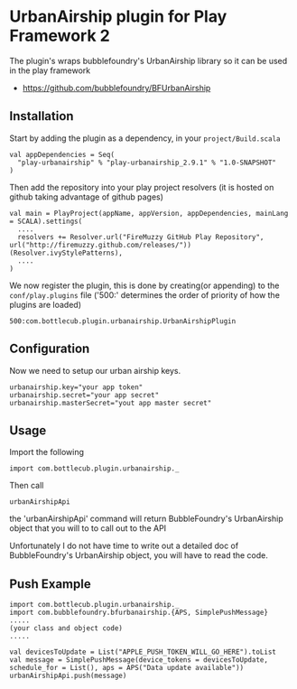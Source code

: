 # UrbanAirship plugin for Play Framework 2

The plugin's wraps bubblefoundry's UrbanAirship library so it can be used in the play framework

 * https://github.com/bubblefoundry/BFUrbanAirship


## Installation

Start by adding the plugin as a dependency, in your `project/Build.scala`

    val appDependencies = Seq(
      "play-urbanairship" % "play-urbanairship_2.9.1" % "1.0-SNAPSHOT"
    )

Then add the repository into your play project resolvers (it is hosted on github taking advantage of github pages)

    val main = PlayProject(appName, appVersion, appDependencies, mainLang = SCALA).settings(
      ....
      resolvers += Resolver.url("FireMuzzy GitHub Play Repository", url("http://firemuzzy.github.com/releases/"))(Resolver.ivyStylePatterns),
      ....
    )

We now register the plugin, this is done by creating(or appending) to the `conf/play.plugins` file ('500:' determines the order of priority of how the plugins are loaded)

    500:com.bottlecub.plugin.urbanairship.UrbanAirshipPlugin


## Configuration
Now we need to setup our urban airship keys.

    urbanairship.key="your app token"
    urbanairship.secret="your app secret"
    urbanairship.masterSecret="yout app master secret"


## Usage
Import the following

    import com.bottlecub.plugin.urbanairship._

Then call

    urbanAirshipApi

the 'urbanAirshipApi' command will return BubbleFoundry's UrbanAirship object that you will to to call out to the API

Unfortunately I do not have time to write out a detailed doc of BubbleFoundry's UrbanAirship object, you will have to read the code.


## Push Example

    import com.bottlecub.plugin.urbanairship._
    import com.bubblefoundry.bfurbanairship.{APS, SimplePushMessage}
    ..... 
    (your class and object code)
    .....
    
    val devicesToUpdate = List("APPLE_PUSH_TOKEN_WILL_GO_HERE").toList
    val message = SimplePushMessage(device_tokens = devicesToUpdate, schedule_for = List(), aps = APS("Data update available"))
    urbanAirshipApi.push(message)

